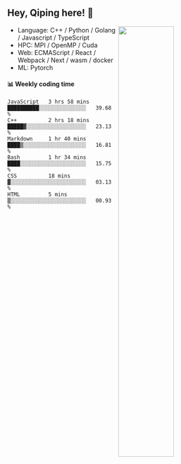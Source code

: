 

## Hey, Qiping here! :wave:

[<img align="right" width="50%" src="https://github-readme-stats.vercel.app/api?username=ppppqp&theme=dark&show_icons=true">](https://metrics.lecoq.io/ppppqp?template=classic)



-   Language: C++ / Python / Golang / Javascript / TypeScript
-   HPC: MPI / OpenMP / Cuda
-   Web: ECMAScript / React / Webpack / Next / wasm / docker
-   ML: Pytorch



#### :bar_chart: Weekly coding time

<!--START_SECTION:waka-->

```text
JavaScript   3 hrs 58 mins   ██████████░░░░░░░░░░░░░░░   39.68 %
C++          2 hrs 18 mins   █████▓░░░░░░░░░░░░░░░░░░░   23.13 %
Markdown     1 hr 40 mins    ████▒░░░░░░░░░░░░░░░░░░░░   16.81 %
Bash         1 hr 34 mins    ████░░░░░░░░░░░░░░░░░░░░░   15.75 %
CSS          18 mins         ▓░░░░░░░░░░░░░░░░░░░░░░░░   03.13 %
HTML         5 mins          ▒░░░░░░░░░░░░░░░░░░░░░░░░   00.93 %
```

<!--END_SECTION:waka-->
